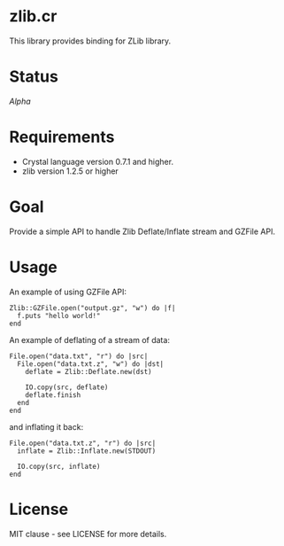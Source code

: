 # zlib.cr

This library provides binding for ZLib library.

# Status

*Alpha*

# Requirements

- Crystal language version 0.7.1 and higher.
- zlib version 1.2.5 or higher

# Goal

Provide a simple API to handle Zlib Deflate/Inflate stream and GZFile API.

# Usage

An example of using GZFile API:

```crystal
Zlib::GZFile.open("output.gz", "w") do |f|
  f.puts "hello world!"
end
```

An example of deflating of a stream of data:

```crystal
File.open("data.txt", "r") do |src|
  File.open("data.txt.z", "w") do |dst|
    deflate = Zlib::Deflate.new(dst)

    IO.copy(src, deflate)
    deflate.finish
  end
end
```

and inflating it back:

```crystal
File.open("data.txt.z", "r") do |src|
  inflate = Zlib::Inflate.new(STDOUT)

  IO.copy(src, inflate)
end
```

# License

MIT clause - see LICENSE for more details.

